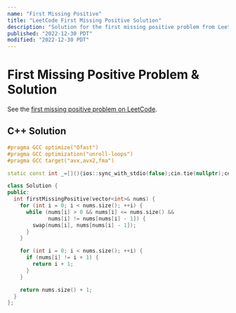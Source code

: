 ```yaml
---
name: "First Missing Positive"
title: "LeetCode First Missing Positive Solution"
description: "Solution for the first missing positive problem from LeetCode."
published: "2022-12-30 PDT"
modified: "2022-12-30 PDT"
---
```


# First Missing Positive Problem & Solution

See the [first missing positive problem on LeetCode](https://leetcode.com/problems/first-missing-positive).

## C++ Solution

```cpp
#pragma GCC optimize("Ofast")
#pragma GCC optimization("unroll-loops")
#pragma GCC target("avx,avx2,fma")

static const int _=[](){ios::sync_with_stdio(false);cin.tie(nullptr);cout.tie(nullptr);return 0;}();

class Solution {
public:
  int firstMissingPositive(vector<int>& nums) {
    for (int i = 0; i < nums.size(); ++i) {
      while (nums[i] > 0 && nums[i] <= nums.size() &&
             nums[i] != nums[nums[i] - 1]) {
        swap(nums[i], nums[nums[i] - 1]);
      }
    }

    for (int i = 0; i < nums.size(); ++i) {
      if (nums[i] != i + 1) {
        return i + 1;
      }
    }

    return nums.size() + 1;
  }
};
```
